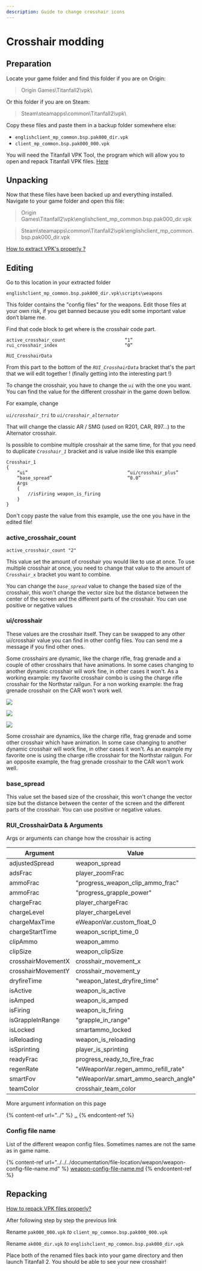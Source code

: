 ```yaml
---
description: Guide to change crosshair icons
---
```


# Crosshair modding

## Preparation

Locate your game folder and find this folder if you are on Origin:

> Origin Games\Titanfall2\vpk\\

Or this folder if you are on Steam:

> Steam\steamapps\common\Titanfall2\vpk\\

Copy these files and paste them in a backup folder somewhere else:

* `englishclient_mp_common.bsp.pak000_dir.vpk`
* `client_mp_common.bsp.pak000_000.vpk`

You will need the Titanfall VPK Tool, the program which will allow you to open and repack Titanfall VPK files. [Here](https://noskill.gitbook.io/titanfall2/how-to-start-modding/modding-tools)

## Unpacking

Now that these files have been backed up and everything installed. Navigate to your game folder and open this file:

> Origin Games\Titanfall2\vpk\englishclient\_mp\_common.bsp.pak000\_dir.vpk

> Steam\steamapps\common\Titanfall2\vpk\englishclient\_mp\_common.bsp.pak000\_dir.vpk

[How to extract VPK's properly ?](https://noskill.gitbook.io/titanfall2/how-to-start-modding/how-to-backup-extract-and-repack)

## Editing

Go to this location in your extracted folder

```
englishclient_mp_common.bsp.pak000_dir.vpk\scripts\weapons
```

This folder contains the "config files" for the weapons. Edit those files at your own risk, if you get banned because you edit some important value don’t blame me.

Find that code block to get where is the crosshair code part.

```
active_crosshair_count                      “1”
rui_crosshair_index                         “0”

RUI_CrosshairData
```

From this part to the bottom of the _`RUI_CrosshairData`_ bracket that's the part that we will edit together ! (finally getting into the interesting part !)

To change the crosshair, you have to change the _`ui`_ with the one you want. You can find the value for the different crosshair in the game down bellow.

For example, change

_`ui/crosshair_tri`_ to _`ui/crosshair_alternator`_

That will change the classic AR / SMG (used on R201, CAR, R97...) to the Alternator crosshair.

Is possible to combine multiple crosshair at the same time, for that you need to duplicate _`Crosshair_1`_ bracket and is value inside like this example

```
Crosshair_1
{
    “ui”                                     “ui/crosshair_plus”
    “base_spread”                            “0.0”
    Args
    {
        //isFiring weapon_is_firing
    }
}
```

Don't copy paste the value from this example, use the one you have in the edited file!

### active\_crosshair\_count

```
active_crosshair_count "2"
```

This value set the amount of crosshair you would like to use at once. To use multiple crosshair at once, you need to change that value to the amount of `Crosshair_x` bracket you want to combine.

You can change the _`base_spread`_ value to change the based size of the crosshair, this won't change the vector size but the distance between the center of the screen and the different parts of the crosshair. You can use positive or negative values

### ui/crosshair

These values are the crosshair itself. They can be swapped to any other ui/crosshair value you can find in other config files. You can send me a message if you find other ones.

Some crosshairs are dynamic, like the charge rifle, frag grenade and a couple of other crosshairs that have animations. In some cases changing to another dynamic crosshair will work fine, in other cases it won't. As a working example: my favorite crosshair combo is using the charge rifle crosshair for the Northstar railgun. For a non working example: the frag grenade crosshair on the CAR won't work well.

![](../../../.gitbook/assets/Crosshair1.PNG)

![](../../../.gitbook/assets/Crosshair2.PNG)

![](../../../.gitbook/assets/Crosshair3.PNG)

Some crosshair are dynamics, like the charge rifle, frag grenade and some other crosshair which have animation. In some case changing to another dynamic crosshair will work fine, in other cases it won't. As an example my favorite one is using the charge rifle crosshair for the Northstar railgun. For an opposite example, the frag grenade crosshair to the CAR won't work well.

### base\_spread

This value set the based size of the crosshair, this won't change the vector size but the distance between the center of the screen and the different parts of the crosshair. You can use positive or negative values.

### RUI\_CrosshairData & Arguments

Args or arguments can change how the crosshair is acting

| Argument           | Value                                   | Note |
| ------------------ | --------------------------------------- | ---- |
| adjustedSpread     | weapon\_spread                          |      |
| adsFrac            | player\_zoomFrac                        |      |
| ammoFrac           | "progress\_weapon\_clip\_ammo\_frac"    |      |
| ammoFrac           | "progress\_grapple\_power"              |      |
| chargeFrac         | player\_chargeFrac                      |      |
| chargeLevel        | player\_chargeLevel                     |      |
| chargeMaxTime      | eWeaponVar.custom\_float\_0             |      |
| chargeStartTime    | weapon\_script\_time\_0                 |      |
| clipAmmo           | weapon\_ammo                            |      |
| clipSize           | weapon\_clipSize                        |      |
| crosshairMovementX | crosshair\_movement\_x                  |      |
| crosshairMovementY | crosshair\_movement\_y                  |      |
| dryfireTime        | "weapon\_latest\_dryfire\_time"         |      |
| isActive           | weapon\_is\_active                      |      |
| isAmped            | weapon\_is\_amped                       |      |
| isFiring           | weapon\_is\_firing                      |      |
| isGrappleInRange   | "grapple\_in\_range"                    |      |
| isLocked           | smartammo\_locked                       |      |
| isReloading        | weapon\_is\_reloading                   |      |
| isSprinting        | player\_is\_sprinting                   |      |
| readyFrac          | progress\_ready\_to\_fire\_frac         |      |
| regenRate          | "eWeaponVar.regen\_ammo\_refill\_rate"  |      |
| smartFov           | "eWeaponVar.smart\_ammo\_search\_angle" |      |
| teamColor          | crosshair\_team\_color                  |      |

More argument information on this page

{% content-ref url="../" %}
[..](../)
{% endcontent-ref %}

### Config file name

List of the different weapon config files. Sometimes names are not the same as in game name.

{% content-ref url="../../../documentation/file-location/weapon/weapon-config-file-name.md" %}
[weapon-config-file-name.md](../../../documentation/file-location/weapon/weapon-config-file-name.md)
{% endcontent-ref %}

## Repacking

[How to repack VPK files properly?](https://noskill.gitbook.io/titanfall2/how-to-start-modding/how-to-backup-extract-and-repack#how-to-repack-vpk-files-properly)

After following step by step the previous link

Rename `pak000_000.vpk` _to_ `client_mp_common.bsp.pak000_000.vpk`

Rename `ak000_dir.vpk` _to_ `englishclient_mp_common.bsp.pak000_dir.vpk`

Place both of the renamed files back into your game directory and then launch Titanfall 2. You should be able to see your new crosshair!
